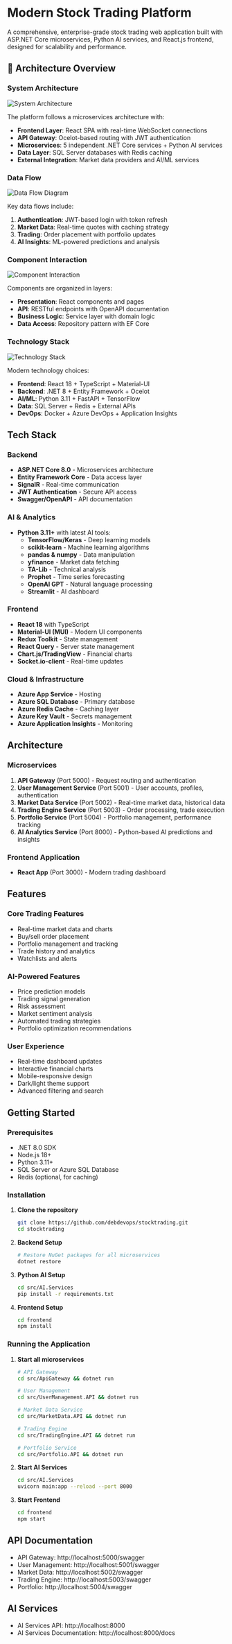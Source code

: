 # Modern Stock Trading Platform

A comprehensive, enterprise-grade stock trading web application built with ASP.NET Core microservices, Python AI services, and React.js frontend, designed for scalability and performance.

## 🎯 Architecture Overview

### System Architecture
![System Architecture](design/architecture-diagram-1.png)

The platform follows a microservices architecture with:
- **Frontend Layer**: React SPA with real-time WebSocket connections
- **API Gateway**: Ocelot-based routing with JWT authentication
- **Microservices**: 5 independent .NET Core services + Python AI services
- **Data Layer**: SQL Server databases with Redis caching
- **External Integration**: Market data providers and AI/ML services

### Data Flow
![Data Flow Diagram](design/architecture-diagram-2.png)

Key data flows include:
1. **Authentication**: JWT-based login with token refresh
2. **Market Data**: Real-time quotes with caching strategy
3. **Trading**: Order placement with portfolio updates
4. **AI Insights**: ML-powered predictions and analysis

### Component Interaction
![Component Interaction](design/architecture-diagram-3.png)

Components are organized in layers:
- **Presentation**: React components and pages
- **API**: RESTful endpoints with OpenAPI documentation
- **Business Logic**: Service layer with domain logic
- **Data Access**: Repository pattern with EF Core

### Technology Stack
![Technology Stack](design/architecture-diagram-4.png)

Modern technology choices:
- **Frontend**: React 18 + TypeScript + Material-UI
- **Backend**: .NET 8 + Entity Framework + Ocelot
- **AI/ML**: Python 3.11 + FastAPI + TensorFlow
- **Data**: SQL Server + Redis + External APIs
- **DevOps**: Docker + Azure DevOps + Application Insights

## Tech Stack

### Backend
- **ASP.NET Core 8.0** - Microservices architecture
- **Entity Framework Core** - Data access layer
- **SignalR** - Real-time communication
- **JWT Authentication** - Secure API access
- **Swagger/OpenAPI** - API documentation

### AI & Analytics
- **Python 3.11+** with latest AI tools:
  - **TensorFlow/Keras** - Deep learning models
  - **scikit-learn** - Machine learning algorithms
  - **pandas & numpy** - Data manipulation
  - **yfinance** - Market data fetching
  - **TA-Lib** - Technical analysis
  - **Prophet** - Time series forecasting
  - **OpenAI GPT** - Natural language processing
  - **Streamlit** - AI dashboard

### Frontend
- **React 18** with TypeScript
- **Material-UI (MUI)** - Modern UI components
- **Redux Toolkit** - State management
- **React Query** - Server state management
- **Chart.js/TradingView** - Financial charts
- **Socket.io-client** - Real-time updates

### Cloud & Infrastructure
- **Azure App Service** - Hosting
- **Azure SQL Database** - Primary database
- **Azure Redis Cache** - Caching layer
- **Azure Key Vault** - Secrets management
- **Azure Application Insights** - Monitoring

## Architecture

### Microservices
1. **API Gateway** (Port 5000) - Request routing and authentication
2. **User Management Service** (Port 5001) - User accounts, profiles, authentication
3. **Market Data Service** (Port 5002) - Real-time market data, historical data
4. **Trading Engine Service** (Port 5003) - Order processing, trade execution
5. **Portfolio Service** (Port 5004) - Portfolio management, performance tracking
6. **AI Analytics Service** (Port 8000) - Python-based AI predictions and insights

### Frontend Application
- **React App** (Port 3000) - Modern trading dashboard

## Features

### Core Trading Features
- Real-time market data and charts
- Buy/sell order placement
- Portfolio management and tracking
- Trade history and analytics
- Watchlists and alerts

### AI-Powered Features
- Price prediction models
- Trading signal generation
- Risk assessment
- Market sentiment analysis
- Automated trading strategies
- Portfolio optimization recommendations

### User Experience
- Real-time dashboard updates
- Interactive financial charts
- Mobile-responsive design
- Dark/light theme support
- Advanced filtering and search

## Getting Started

### Prerequisites
- .NET 8.0 SDK
- Node.js 18+
- Python 3.11+
- SQL Server or Azure SQL Database
- Redis (optional, for caching)

### Installation

1. **Clone the repository**
   ```bash
   git clone https://github.com/debdevops/stocktrading.git
   cd stocktrading
   ```

2. **Backend Setup**
   ```bash
   # Restore NuGet packages for all microservices
   dotnet restore
   ```

3. **Python AI Setup**
   ```bash
   cd src/AI.Services
   pip install -r requirements.txt
   ```

4. **Frontend Setup**
   ```bash
   cd frontend
   npm install
   ```

### Running the Application

1. **Start all microservices**
   ```bash
   # API Gateway
   cd src/ApiGateway && dotnet run

   # User Management
   cd src/UserManagement.API && dotnet run

   # Market Data Service
   cd src/MarketData.API && dotnet run

   # Trading Engine
   cd src/TradingEngine.API && dotnet run

   # Portfolio Service
   cd src/Portfolio.API && dotnet run
   ```

2. **Start AI Services**
   ```bash
   cd src/AI.Services
   uvicorn main:app --reload --port 8000
   ```

3. **Start Frontend**
   ```bash
   cd frontend
   npm start
   ```

## API Documentation

- API Gateway: http://localhost:5000/swagger
- User Management: http://localhost:5001/swagger
- Market Data: http://localhost:5002/swagger
- Trading Engine: http://localhost:5003/swagger
- Portfolio: http://localhost:5004/swagger

## AI Services

- AI Services API: http://localhost:8000
- AI Services Documentation: http://localhost:8000/docs
